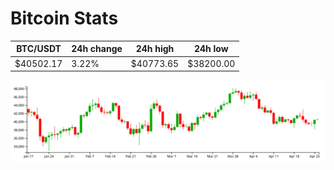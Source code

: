 # Bitcoin Stats

BTC/USDT|24h change|24h high|24h low|
|---|---|---|---|
|$40502.17|3.22%|$40773.65|$38200.00|

<img src="./chart.svg">
